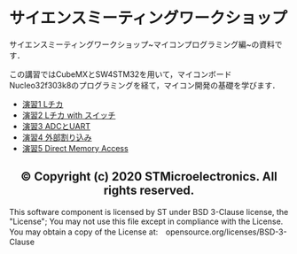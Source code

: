# サイエンスミーティングワークショップ

サイエンスミーティングワークショップ~マイコンプログラミング編~の資料です．

この講習ではCubeMXとSW4STM32を用いて，マイコンボードNucleo32f303k8のプログラミングを経て，マイコン開発の基礎を学びます．

- [演習1 Lチカ](./lec01)
- [演習2 Lチカ with スイッチ](./lec02)
- [演習3 ADCとUART](./lec03)
- [演習4 外部割り込み](./lec04)
- [演習5 Direct Memory Access](./lec05)

<h2><center>&copy; Copyright (c) 2020 STMicroelectronics.
All rights reserved.</center></h2>

This software component is licensed by ST under BSD 3-Clause license,
the "License"; You may not use this file except in compliance with the
License. You may obtain a copy of the License at:　opensource.org/licenses/BSD-3-Clause